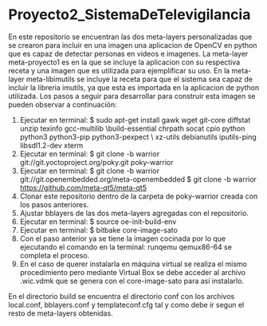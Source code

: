 # Proyecto2_SistemaDeTelevigilancia
En este repositorio se encuentran las dos meta-layers personalizadas que se crearon para incluir en una imagen una aplicacion de OpenCV en python que es capaz de detectar personas en videos e imagenes. 
La meta-layer meta-proyecto1 es en la que se incluye la aplicacion con su respectiva receta y una imagen que es utilizada para ejemplificar su uso. 
En la meta-layer meta-libimutils se incluye la receta para que el sistema sea capaz de incluir la libreria imutils, ya que esta es importada en la aplicacion de python utilizada. 
Los pasos a seguir para desarrollar para construir esta imagen se pueden observar a continuación: 
1. Ejecutar en terminal: $ sudo apt-get install gawk wget git-core diffstat unzip texinfo gcc-multilib \build-essential chrpath socat cpio python python3 python3-pip python3-pexpect \ xz-utils debianutils iputils-ping libsdl1.2-dev xterm
2. Ejecutar en terminal: $ git clone -b warrior git://git.yoctoproject.org/poky.git poky-warrior
3. Ejecutar en terminal: 
$ git clone -b warrior git://git.openembedded.org/meta-openembedded
$ git clone -b warrior https://github.com/meta-qt5/meta-qt5
4. Clonar este repositorio dentro de la carpeta de poky-warrior creada con los pasos anteriores. 
5. Ajustar bblayers de las dos meta-layers agregadas con el repositorio. 
6. Ejecutar en terminal: $ source oe-init-build-env
7. Ejecutar en terminal: $ bitbake core-image-sato
8. Con el paso anterior ya se tiene la imagen cocinada por lo que ejecutando el comando en la terminal: runqemu qemux86-64 
se completa el proceso. 
9. En el caso de querer instalarla en máquina virtual se realiza el mismo procedimiento pero mediante Virtual Box se debe acceder al archivo .wic.vdmk que se genera con el core-image-sato para así instalarlo. 

En el directorio build se encuentra el directorio conf con los archivos local.conf, bblayers.conf y templateconf.cfg tal y como debe ir segun el resto de meta-layers obtenidas.
